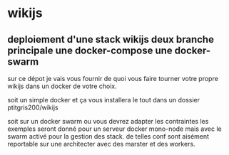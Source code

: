 # wikijs
## deploiement d'une stack wikijs deux branche principale une docker-compose une docker-swarm


sur ce dépot je vais vous fournir de quoi vous faire tourner votre propre wikijs dans un docker de votre choix. 

soit un simple docker et ça vous installera le tout dans un dossier ptitgris200/wikijs

soit sur un docker swarm ou vous devrez adapter les contraintes les exemples seront donné pour un serveur docker mono-node mais avec le swarm activé pour la gestion des stack. 
de telles conf sont aisément reportable sur une architecter avec des marster et des workers. 

